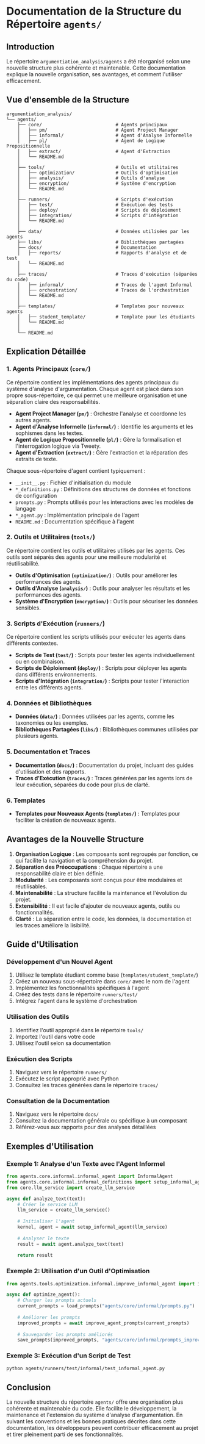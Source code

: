 # Documentation de la Structure du Répertoire `agents/`

## Introduction

Le répertoire `argumentiation_analysis/agents` a été réorganisé selon une nouvelle structure plus cohérente et maintenable. Cette documentation explique la nouvelle organisation, ses avantages, et comment l'utiliser efficacement.

## Vue d'ensemble de la Structure

```
argumentiation_analysis/
└── agents/
    ├── core/                           # Agents principaux
    │   ├── pm/                         # Agent Project Manager
    │   ├── informal/                   # Agent d'Analyse Informelle
    │   ├── pl/                         # Agent de Logique Propositionnelle
    │   ├── extract/                    # Agent d'Extraction
    │   └── README.md
    │
    ├── tools/                          # Outils et utilitaires
    │   ├── optimization/               # Outils d'optimisation
    │   ├── analysis/                   # Outils d'analyse
    │   ├── encryption/                 # Système d'encryption
    │   └── README.md
    │
    ├── runners/                        # Scripts d'exécution
    │   ├── test/                       # Exécution des tests
    │   ├── deploy/                     # Scripts de déploiement
    │   ├── integration/                # Scripts d'intégration
    │   └── README.md
    │
    ├── data/                           # Données utilisées par les agents
    ├── libs/                           # Bibliothèques partagées
    ├── docs/                           # Documentation
    │   ├── reports/                    # Rapports d'analyse et de test
    │   └── README.md
    │
    ├── traces/                         # Traces d'exécution (séparées du code)
    │   ├── informal/                   # Traces de l'agent Informal
    │   ├── orchestration/              # Traces de l'orchestration
    │   └── README.md
    │
    ├── templates/                      # Templates pour nouveaux agents
    │   ├── student_template/           # Template pour les étudiants
    │   └── README.md
    │
    └── README.md
```

## Explication Détaillée

### 1. Agents Principaux (`core/`)

Ce répertoire contient les implémentations des agents principaux du système d'analyse d'argumentation. Chaque agent est placé dans son propre sous-répertoire, ce qui permet une meilleure organisation et une séparation claire des responsabilités.

- **Agent Project Manager (`pm/`)** : Orchestre l'analyse et coordonne les autres agents.
- **Agent d'Analyse Informelle (`informal/`)** : Identifie les arguments et les sophismes dans les textes.
- **Agent de Logique Propositionnelle (`pl/`)** : Gère la formalisation et l'interrogation logique via Tweety.
- **Agent d'Extraction (`extract/`)** : Gère l'extraction et la réparation des extraits de texte.

Chaque sous-répertoire d'agent contient typiquement :
- `__init__.py` : Fichier d'initialisation du module
- `*_definitions.py` : Définitions des structures de données et fonctions de configuration
- `prompts.py` : Prompts utilisés pour les interactions avec les modèles de langage
- `*_agent.py` : Implémentation principale de l'agent
- `README.md` : Documentation spécifique à l'agent

### 2. Outils et Utilitaires (`tools/`)

Ce répertoire contient les outils et utilitaires utilisés par les agents. Ces outils sont séparés des agents pour une meilleure modularité et réutilisabilité.

- **Outils d'Optimisation (`optimization/`)** : Outils pour améliorer les performances des agents.
- **Outils d'Analyse (`analysis/`)** : Outils pour analyser les résultats et les performances des agents.
- **Système d'Encryption (`encryption/`)** : Outils pour sécuriser les données sensibles.

### 3. Scripts d'Exécution (`runners/`)

Ce répertoire contient les scripts utilisés pour exécuter les agents dans différents contextes.

- **Scripts de Test (`test/`)** : Scripts pour tester les agents individuellement ou en combinaison.
- **Scripts de Déploiement (`deploy/`)** : Scripts pour déployer les agents dans différents environnements.
- **Scripts d'Intégration (`integration/`)** : Scripts pour tester l'interaction entre les différents agents.

### 4. Données et Bibliothèques

- **Données (`data/`)** : Données utilisées par les agents, comme les taxonomies ou les exemples.
- **Bibliothèques Partagées (`libs/`)** : Bibliothèques communes utilisées par plusieurs agents.

### 5. Documentation et Traces

- **Documentation (`docs/`)** : Documentation du projet, incluant des guides d'utilisation et des rapports.
- **Traces d'Exécution (`traces/`)** : Traces générées par les agents lors de leur exécution, séparées du code pour plus de clarté.

### 6. Templates

- **Templates pour Nouveaux Agents (`templates/`)** : Templates pour faciliter la création de nouveaux agents.

## Avantages de la Nouvelle Structure

1. **Organisation Logique** : Les composants sont regroupés par fonction, ce qui facilite la navigation et la compréhension du projet.
2. **Séparation des Préoccupations** : Chaque répertoire a une responsabilité claire et bien définie.
3. **Modularité** : Les composants sont conçus pour être modulaires et réutilisables.
4. **Maintenabilité** : La structure facilite la maintenance et l'évolution du projet.
5. **Extensibilité** : Il est facile d'ajouter de nouveaux agents, outils ou fonctionnalités.
6. **Clarté** : La séparation entre le code, les données, la documentation et les traces améliore la lisibilité.

## Guide d'Utilisation

### Développement d'un Nouvel Agent

1. Utilisez le template étudiant comme base (`templates/student_template/`)
2. Créez un nouveau sous-répertoire dans `core/` avec le nom de l'agent
3. Implémentez les fonctionnalités spécifiques à l'agent
4. Créez des tests dans le répertoire `runners/test/`
5. Intégrez l'agent dans le système d'orchestration

### Utilisation des Outils

1. Identifiez l'outil approprié dans le répertoire `tools/`
2. Importez l'outil dans votre code
3. Utilisez l'outil selon sa documentation

### Exécution des Scripts

1. Naviguez vers le répertoire `runners/`
2. Exécutez le script approprié avec Python
3. Consultez les traces générées dans le répertoire `traces/`

### Consultation de la Documentation

1. Naviguez vers le répertoire `docs/`
2. Consultez la documentation générale ou spécifique à un composant
3. Référez-vous aux rapports pour des analyses détaillées

## Exemples d'Utilisation

### Exemple 1: Analyse d'un Texte avec l'Agent Informel

```python
from agents.core.informal.informal_agent import InformalAgent
from agents.core.informal.informal_definitions import setup_informal_agent
from core.llm_service import create_llm_service

async def analyze_text(text):
    # Créer le service LLM
    llm_service = create_llm_service()
    
    # Initialiser l'agent
    kernel, agent = await setup_informal_agent(llm_service)
    
    # Analyser le texte
    result = await agent.analyze_text(text)
    
    return result
```

### Exemple 2: Utilisation d'un Outil d'Optimisation

```python
from agents.tools.optimization.informal.improve_informal_agent import improve_agent_prompts

async def optimize_agent():
    # Charger les prompts actuels
    current_prompts = load_prompts("agents/core/informal/prompts.py")
    
    # Améliorer les prompts
    improved_prompts = await improve_agent_prompts(current_prompts)
    
    # Sauvegarder les prompts améliorés
    save_prompts(improved_prompts, "agents/core/informal/prompts_improved.py")
```

### Exemple 3: Exécution d'un Script de Test

```bash
python agents/runners/test/informal/test_informal_agent.py
```

## Conclusion

La nouvelle structure du répertoire `agents/` offre une organisation plus cohérente et maintenable du code. Elle facilite le développement, la maintenance et l'extension du système d'analyse d'argumentation. En suivant les conventions et les bonnes pratiques décrites dans cette documentation, les développeurs peuvent contribuer efficacement au projet et tirer pleinement parti de ses fonctionnalités.
